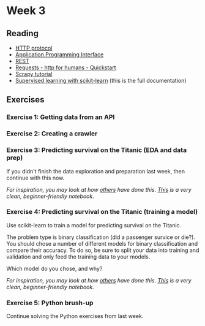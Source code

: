 # Week 3
## Reading
- [HTTP protocol](https://en.wikipedia.org/wiki/Hypertext_Transfer_Protocol)
- [Application Programming Interface](https://en.wikipedia.org/wiki/Application_programming_interface)
- [REST](https://en.wikipedia.org/wiki/Representational_state_transfer)
- [Requests - http for humans - Quickstart](https://2.python-requests.org/en/master/user/quickstart/)
- [Scrapy tutorial](https://docs.scrapy.org/en/latest/intro/tutorial.html)
- [Supervised learning with scikit-learn](https://scikit-learn.org/stable/supervised_learning.html) (this is the full documentation)

## Exercises
### Exercise 1: Getting data from an API

### Exercise 2: Creating a crawler

### Exercise 3: Predicting survival on the Titanic (EDA and data prep)
If you didn't finish the data exploration and preparation last week, then continue with this now.

_For inspiration, you may look at how [others](https://www.kaggle.com/c/titanic/notebooks) have done this. [This](https://www.kaggle.com/nadintamer/titanic-survival-predictions-beginner) is a very clean, beginner-friendly notebook._

### Exercise 4: Predicting survival on the Titanic (training a model)
Use scikit-learn to train a model for predicting survival on the Titanic.

The problem type is binary classification (did a passenger survice or die?). You should chose a number of different models for binary classification and compare their accuracy. To do so, be sure to split your data into training and validation and only feed the training data to your models.

Which model do you chose, and why?

_For inspiration, you may look at how [others](https://www.kaggle.com/c/titanic/notebooks) have done this. [This](https://www.kaggle.com/nadintamer/titanic-survival-predictions-beginner) is a very clean, beginner-friendly notebook._

### Exercise 5: Python brush-up
Continue solving the Python exercises from last week. 
